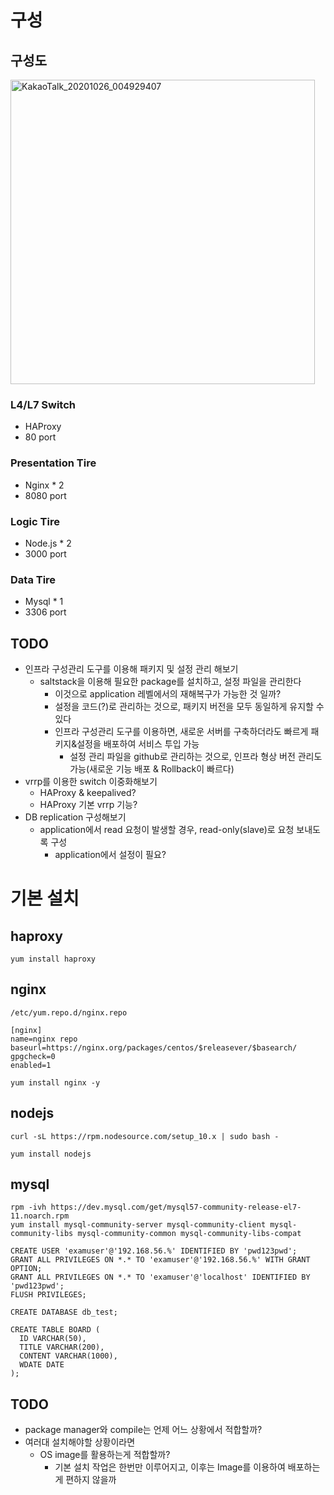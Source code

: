 
# 구성
## 구성도
<img width="487" alt="KakaoTalk_20201026_004929407" src="https://user-images.githubusercontent.com/19552819/97111993-3841d780-1725-11eb-8bb5-9e617c29aee3.png">

### L4/L7 Switch
- HAProxy
- 80 port

### Presentation Tire
- Nginx * 2
- 8080 port

### Logic Tire
- Node.js * 2
- 3000 port

### Data Tire
- Mysql * 1
- 3306 port

## TODO
- 인프라 구성관리 도구를 이용해 패키지 및 설정 관리 해보기
  - saltstack을 이용해 필요한 package를 설치하고, 설정 파일을 관리한다
    - 이것으로 application 레벨에서의 재해복구가 가능한 것 일까?
    - 설정을 코드(?)로 관리하는 것으로, 패키지 버전을 모두 동일하게 유지할 수 있다
    - 인프라 구성관리 도구를 이용하면, 새로운 서버를 구축하더라도 빠르게 패키지&설정을 배포하여 서비스 투입 가능
      - 설정 관리 파일을 github로 관리하는 것으로, 인프라 형상 버전 관리도 가능(새로운 기능 배포 & Rollback이 빠르다)
- vrrp를 이용한 switch 이중화해보기
  - HAProxy & keepalived?
  - HAProxy 기본 vrrp 기능?
- DB replication 구성해보기
  - application에서 read 요청이 발생할 경우, read-only(slave)로 요청 보내도록 구성
    - application에서 설정이 필요?

# 기본 설치

## haproxy
```
yum install haproxy
```

## nginx

```
/etc/yum.repo.d/nginx.repo 

[nginx]
name=nginx repo
baseurl=https://nginx.org/packages/centos/$releasever/$basearch/
gpgcheck=0
enabled=1

yum install nginx -y
```

## nodejs 
```
curl -sL https://rpm.nodesource.com/setup_10.x | sudo bash -

yum install nodejs
```

## mysql

```
rpm -ivh https://dev.mysql.com/get/mysql57-community-release-el7-11.noarch.rpm
yum install mysql-community-server mysql-community-client mysql-community-libs mysql-community-common mysql-community-libs-compat
```

```
CREATE USER 'examuser'@'192.168.56.%' IDENTIFIED BY 'pwd123pwd';
GRANT ALL PRIVILEGES ON *.* TO 'examuser'@'192.168.56.%' WITH GRANT OPTION;
GRANT ALL PRIVILEGES ON *.* TO 'examuser'@'localhost' IDENTIFIED BY 'pwd123pwd';
FLUSH PRIVILEGES;

CREATE DATABASE db_test;

CREATE TABLE BOARD (
  ID VARCHAR(50),
  TITLE VARCHAR(200),
  CONTENT VARCHAR(1000),
  WDATE DATE
);
```

## TODO
- package manager와 compile는 언제 어느 상황에서 적합할까?
- 여러대 설치해야할 상황이라면
  - OS image를 활용하는게 적합할까?
    - 기본 설치 작업은 한번만 이루어지고, 이후는 Image를 이용하여 배포하는게 편하지 않을까
